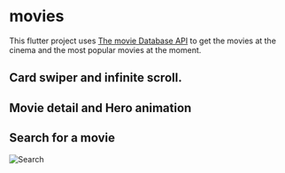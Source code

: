 # movies

This flutter project uses [The movie Database API](https://developers.themoviedb.org/) to get the movies at the cinema and the most popular movies at the moment.

## Card swiper and infinite scroll.


## Movie detail and Hero animation


## Search for a movie 
![Search](https://user-images.githubusercontent.com/46289656/107467745-4ed13a80-6b2c-11eb-9b98-be0389505096.gif)

